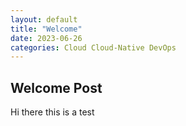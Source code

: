 ```yaml
---
layout: default
title: "Welcome"
date: 2023-06-26
categories: Cloud Cloud-Native DevOps
---
```


## Welcome Post

Hi there this is a test